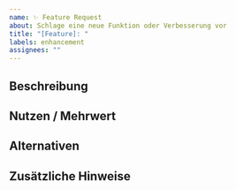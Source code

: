 ```yaml
---
name: ✨ Feature Request
about: Schlage eine neue Funktion oder Verbesserung vor
title: "[Feature]: "
labels: enhancement
assignees: ""
---
```


## Beschreibung
<!-- Welche Funktion soll hinzugefügt oder verbessert werden? -->

## Nutzen / Mehrwert
<!-- Warum ist diese Änderung sinnvoll? -->

## Alternativen
<!-- Gibt es bereits bestehende Workarounds oder Alternativen? -->

## Zusätzliche Hinweise
<!-- Alles Weitere, das für die Umsetzung hilfreich sein könnte. -->